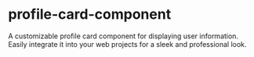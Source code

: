 # profile-card-component
A customizable profile card component for displaying user information. Easily integrate it into your web projects for a sleek and professional look.
